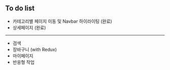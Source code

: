 ## To do list

- 카테고리별 페이지 이동 및 Navbar 하이라이팅 (완료)
- 상세페이지 (완료)
<hr />

- 검색
- 장바구니 (with Redux)
- 마이페이지
- 반응형 작업
